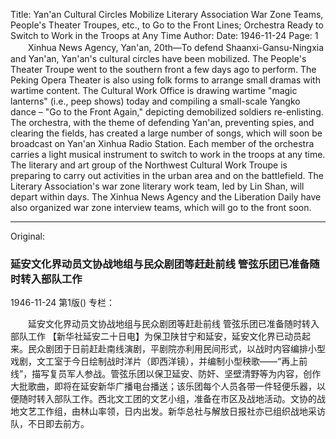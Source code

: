 Title: Yan'an Cultural Circles Mobilize Literary Association War Zone Teams, People's Theater Troupes, etc., to Go to the Front Lines; Orchestra Ready to Switch to Work in the Troops at Any Time
Author:
Date: 1946-11-24
Page: 1
　　Xinhua News Agency, Yan'an, 20th—To defend Shaanxi-Gansu-Ningxia and Yan'an, Yan'an's cultural circles have been mobilized. The People's Theater Troupe went to the southern front a few days ago to perform. The Peking Opera Theater is also using folk forms to arrange small dramas with wartime content. The Cultural Work Office is drawing wartime "magic lanterns" (i.e., peep shows) today and compiling a small-scale Yangko dance – "Go to the Front Again," depicting demobilized soldiers re-enlisting. The orchestra, with the theme of defending Yan'an, preventing spies, and clearing the fields, has created a large number of songs, which will soon be broadcast on Yan'an Xinhua Radio Station. Each member of the orchestra carries a light musical instrument to switch to work in the troops at any time. The literary and art group of the Northwest Cultural Work Troupe is preparing to carry out activities in the urban area and on the battlefield. The Literary Association's war zone literary work team, led by Lin Shan, will depart within days. The Xinhua News Agency and the Liberation Daily have also organized war zone interview teams, which will go to the front soon.



<hr /> 

Original: 


### 延安文化界动员文协战地组与民众剧团等赶赴前线  管弦乐团已准备随时转入部队工作

1946-11-24
第1版()
专栏：

　　延安文化界动员文协战地组与民众剧团等赶赴前线
    管弦乐团已准备随时转入部队工作
    【新华社延安二十日电】为保卫陕甘宁和延安，延安文化界已动员起来。民众剧团于日前赶赴南线演剧，平剧院亦利用民间形式，以战时内容编排小型戏剧，文工室于今日绘制战时洋片（即西洋镜），并编制小型秧歌——“再上前线”，描写复员军人参战。管弦乐团以保卫延安、防奸、坚壁清野等为内容，创作大批歌曲，即将在延安新华广播电台播送；该乐团每个人员各带一件轻便乐器，以便随时转入部队工作。西北文工团的文艺小组，准备在市区及战地活动。文协的战地文艺工作组，由林山率领，日内出发。新华总社与解放日报社亦已组织战地采访队，不日即去前方。
